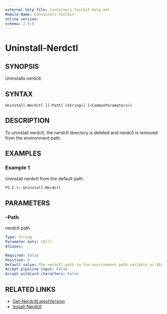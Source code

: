 ```yaml
---
external help file: Containers-Toolkit-help.xml
Module Name: Containers-Toolkit
online version:
schema: 2.0.0
---
```


# Uninstall-Nerdctl

## SYNOPSIS

Uninstalls nerdctl.

## SYNTAX

```
Uninstall-Nerdctl [[-Path] <String>] [<CommonParameters>]
```

## DESCRIPTION

To uninstall nerdctl, the nerdctl directory is deleted and nerdctl is removed from the environment path.

## EXAMPLES

### Example 1

Uninstall nerdctl from the default path.

```powershell
PS C:\> Uninstall-Nerdctl
```

## PARAMETERS

### -Path

nerdctl path

```yaml
Type: String
Parameter Sets: (All)
Aliases:

Required: False
Position: 0
Default value: The nerdctl path in the environment path variable or $Env:ProgramFiles\Nerdctl
Accept pipeline input: False
Accept wildcard characters: False
```

## RELATED LINKS

- [Get-NerdctlLatestVersion](Get-NerdctlLatestVersion.md)
- [Install-Nerdctl](Install-Nerdctl.md)
